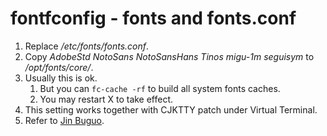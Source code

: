 # fontfconfig - fonts and fonts.conf

1. Replace */etc/fonts/fonts.conf*.
2. Copy *AdobeStd NotoSans NotoSansHans Tinos migu-1m seguisym* to */opt/fonts/core/*.
3. Usually this is ok.
   1. But you can `fc-cache -rf` to build all system fonts caches.
   2. You may restart X to take effect.
4. This setting works together with CJKTTY patch under Virtual Terminal.
5. Refer to [Jin Buguo](http://www.jinbuguo.com).
